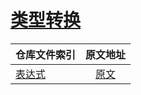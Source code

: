 # [类型转换](https://rustwiki.org/zh-CN/rust-by-example/expression.html)

|        仓库文件索引          |         原文地址         |   
|----------------------|:-----------------------:|
| [表达式](./src/rs_expression.rs) |  [原文](https://rustwiki.org/zh-CN/rust-by-example/expression.html)| 



